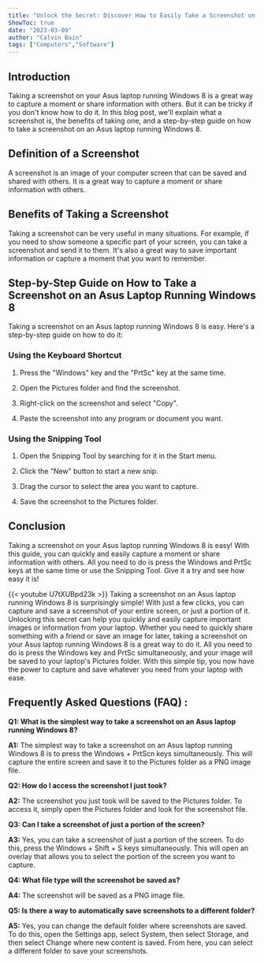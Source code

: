 ```yaml
---
title: "Unlock the Secret: Discover How to Easily Take a Screenshot on Your Asus Laptop Running Windows 8!"
ShowToc: true 
date: "2023-03-09"
author: "Calvin Bain" 
tags: ["Computers","Software"]
---
```

## Introduction

Taking a screenshot on your Asus laptop running Windows 8 is a great way to capture a moment or share information with others. But it can be tricky if you don't know how to do it. In this blog post, we'll explain what a screenshot is, the benefits of taking one, and a step-by-step guide on how to take a screenshot on an Asus laptop running Windows 8.

## Definition of a Screenshot

A screenshot is an image of your computer screen that can be saved and shared with others. It is a great way to capture a moment or share information with others.

## Benefits of Taking a Screenshot

Taking a screenshot can be very useful in many situations. For example, if you need to show someone a specific part of your screen, you can take a screenshot and send it to them. It's also a great way to save important information or capture a moment that you want to remember.

## Step-by-Step Guide on How to Take a Screenshot on an Asus Laptop Running Windows 8

Taking a screenshot on an Asus laptop running Windows 8 is easy. Here's a step-by-step guide on how to do it:

### Using the Keyboard Shortcut

1. Press the "Windows" key and the "PrtSc" key at the same time.

2. Open the Pictures folder and find the screenshot.

3. Right-click on the screenshot and select "Copy".

4. Paste the screenshot into any program or document you want.

### Using the Snipping Tool

1. Open the Snipping Tool by searching for it in the Start menu.

2. Click the "New" button to start a new snip.

3. Drag the cursor to select the area you want to capture.

4. Save the screenshot to the Pictures folder.

## Conclusion

Taking a screenshot on your Asus laptop running Windows 8 is easy! With this guide, you can quickly and easily capture a moment or share information with others. All you need to do is press the Windows and PrtSc keys at the same time or use the Snipping Tool. Give it a try and see how easy it is!

{{< youtube U7tXUBpd23k >}} 
Taking a screenshot on an Asus laptop running Windows 8 is surprisingly simple! With just a few clicks, you can capture and save a screenshot of your entire screen, or just a portion of it. Unlocking this secret can help you quickly and easily capture important images or information from your laptop. Whether you need to quickly share something with a friend or save an image for later, taking a screenshot on your Asus laptop running Windows 8 is a great way to do it. All you need to do is press the Windows key and PrtSc simultaneously, and your image will be saved to your laptop's Pictures folder. With this simple tip, you now have the power to capture and save whatever you need from your laptop with ease.

## Frequently Asked Questions (FAQ) :
**Q1: What is the simplest way to take a screenshot on an Asus laptop running Windows 8?**

**A1:** The simplest way to take a screenshot on an Asus laptop running Windows 8 is to press the Windows + PrtScn keys simultaneously. This will capture the entire screen and save it to the Pictures folder as a PNG image file. 

**Q2: How do I access the screenshot I just took?**

**A2:** The screenshot you just took will be saved to the Pictures folder. To access it, simply open the Pictures folder and look for the screenshot file. 

**Q3: Can I take a screenshot of just a portion of the screen?**

**A3:** Yes, you can take a screenshot of just a portion of the screen. To do this, press the Windows + Shift + S keys simultaneously. This will open an overlay that allows you to select the portion of the screen you want to capture. 

**Q4: What file type will the screenshot be saved as?**

**A4:** The screenshot will be saved as a PNG image file. 

**Q5: Is there a way to automatically save screenshots to a different folder?**

**A5:** Yes, you can change the default folder where screenshots are saved. To do this, open the Settings app, select System, then select Storage, and then select Change where new content is saved. From here, you can select a different folder to save your screenshots.




